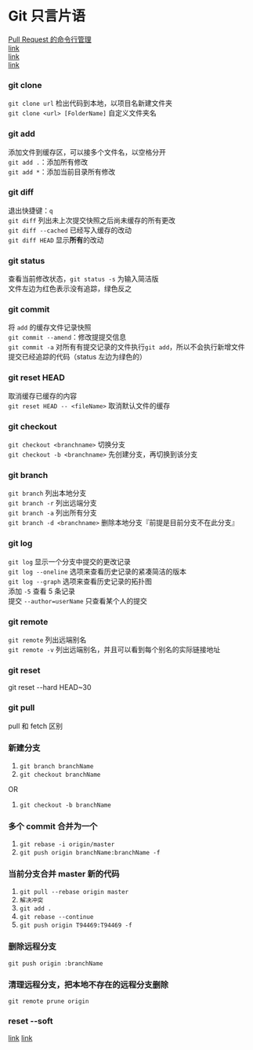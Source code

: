# Git 只言片语

[Pull Request 的命令行管理](http://www.ruanyifeng.com/blog/2017/07/pull_request.html)  
[link](http://yanhaijing.com/git/2017/01/19/deep-git-0/)  
[link](http://gitref.org/zh/basic)  
[link](http://www.ruanyifeng.com/blog/2014/06/git_remote.html)

### git clone

`git clone url` 检出代码到本地，以项目名新建文件夹  
`git clone <url> [FolderName]` 自定义文件夹名

### git add

添加文件到缓存区，可以接多个文件名，以空格分开  
`git add .`：添加所有修改  
`git add *`：添加当前目录所有修改

### git diff

退出快捷键：`q`  
`git diff` 列出未上次提交快照之后尚未缓存的所有更改  
`git diff --cached` 已经写入缓存的改动  
`git diff HEAD` 显示**所有**的改动

### git status

查看当前修改状态，`git status -s` 为输入简洁版  
文件左边为红色表示没有追踪，绿色反之

### git commit

将 `add` 的缓存文件记录快照  
`git commit --amend`：修改提提交信息  
`git commit -a` 对所有有提交记录的文件执行`git add`，所以不会执行新增文件  
提交已经追踪的代码（status 左边为绿色的）

### git reset HEAD

取消缓存已缓存的内容  
`git reset HEAD -- <fileName>` 取消默认文件的缓存

### git checkout

`git checkout <branchname>` 切换分支  
`git checkout -b <branchname>` 先创建分支，再切换到该分支

### git branch

`git branch` 列出本地分支  
`git branch -r` 列出远端分支  
`git branch -a` 列出所有分支  
`git branch -d <branchname>` 删除本地分支『前提是目前分支不在此分支』

### git log

`git log` 显示一个分支中提交的更改记录  
`git log --oneline` 选项来查看历史记录的紧凑简洁的版本  
`git log --graph` 选项来查看历史记录的拓扑图  
添加 `-5` 查看 5 条记录  
提交 `--author=userName` 只查看某个人的提交

### git remote

`git remote` 列出远端别名  
`git remote -v` 列出远端别名，并且可以看到每个别名的实际链接地址

### git reset

git reset --hard HEAD~30

### git pull

pull 和 fetch 区别

### 新建分支

1. `git branch branchName`
1. `git checkout branchName`

OR

1. `git checkout -b branchName`

### 多个 commit 合并为一个

1. `git rebase -i origin/master`
1. `git push origin branchName:branchName -f`

### 当前分支合并 master 新的代码

1. `git pull --rebase origin master`
1. `解决冲突`
1. `git add .`
1. `git rebase --continue`
1. `git push origin T94469:T94469 -f`

### 删除远程分支

`git push origin :branchName`

### 清理远程分支，把本地不存在的远程分支删除

`git remote prune origin`


### reset --soft

[link](https://github.com/geeeeeeeeek/git-recipes/wiki/2.6-%E5%9B%9E%E6%BB%9A%E9%94%99%E8%AF%AF%E7%9A%84%E4%BF%AE%E6%94%B9#git-reset)
[link](http://www.cnblogs.com/kidsitcn/p/4513297.html)